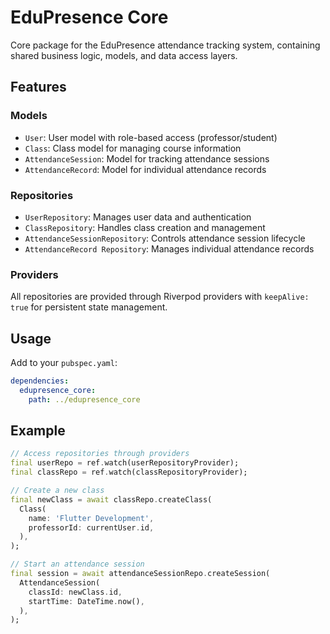 # EduPresence Core

Core package for the EduPresence attendance tracking system, containing shared business logic, models, and data access layers.

## Features

### Models
- `User`: User model with role-based access (professor/student)
- `Class`: Class model for managing course information
- `AttendanceSession`: Model for tracking attendance sessions
- `AttendanceRecord`: Model for individual attendance records

### Repositories
- `UserRepository`: Manages user data and authentication
- `ClassRepository`: Handles class creation and management
- `AttendanceSessionRepository`: Controls attendance session lifecycle
- `AttendanceRecord Repository`: Manages individual attendance records

### Providers
All repositories are provided through Riverpod providers with `keepAlive: true` for persistent state management.

## Usage

Add to your `pubspec.yaml`:
```yaml
dependencies:
  edupresence_core:
    path: ../edupresence_core
```

## Example

```dart
// Access repositories through providers
final userRepo = ref.watch(userRepositoryProvider);
final classRepo = ref.watch(classRepositoryProvider);

// Create a new class
final newClass = await classRepo.createClass(
  Class(
    name: 'Flutter Development',
    professorId: currentUser.id,
  ),
);

// Start an attendance session
final session = await attendanceSessionRepo.createSession(
  AttendanceSession(
    classId: newClass.id,
    startTime: DateTime.now(),
  ),
);
```
